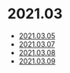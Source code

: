 # 2021.03

- [2021.03.05](2021.03.05.md)
- [2021.03.07](2021.03.07.md)
- [2021.03.08](2021.03.08.md)
- [2021.03.09](2021.03.09.md)